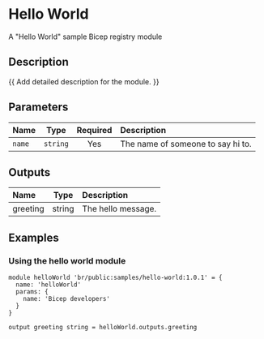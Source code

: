 # Hello World

A "Hello World" sample Bicep registry module

## Description

{{ Add detailed description for the module. }}

## Parameters

| Name   | Type     | Required | Description                       |
| :----- | :------: | :------: | :-------------------------------- |
| `name` | `string` | Yes      | The name of someone to say hi to. |

## Outputs

| Name     | Type   | Description        |
| :------- | :----: | :----------------- |
| greeting | string | The hello message. |

## Examples

### Using the hello world module

```bicep
module helloWorld 'br/public:samples/hello-world:1.0.1' = {
  name: 'helloWorld'
  params: {
    name: 'Bicep developers'
  }
}

output greeting string = helloWorld.outputs.greeting
```